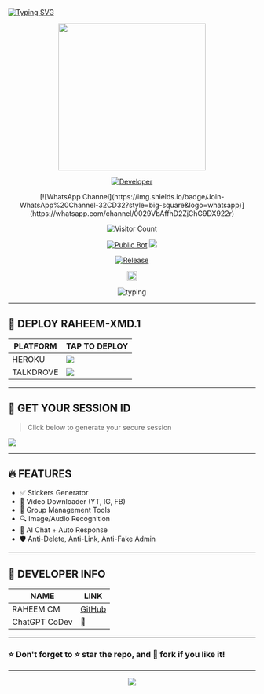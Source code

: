 <a href="https://git.io/typing-svg">
  <img src="https://readme-typing-svg.demolab.com?font=Black+Ops+One&size=80&pause=1000&color=00BFFF&center=true&width=1000&height=150&lines=RAHEEM-XMD.1;The+Smartest+WhatsApp+Bot+🔥" alt="Typing SVG" />
</a>

<p align="center">
  <a><img src="https://files.catbox.moe/z5g58c.jpg" width="300"/></a>
</p>

<p align="center">
  <a href="https://github.com/Raheem-cm"><img title="Developer" src="https://img.shields.io/badge/Author-RAHEEM%20CM-blueviolet.svg?style=big-square&logo=github" /></a>
</p>

<div align="center">
  [![WhatsApp Channel](https://img.shields.io/badge/Join-WhatsApp%20Channel-32CD32?style=big-square&logo=whatsapp)](https://whatsapp.com/channel/0029VbAffhD2ZjChG9DX922r)
</div>

<p align="center">
  <img src="https://profile-counter.glitch.me/{Raheem-cm}/count.svg" alt="Visitor Count" />
</p>

<p align="center">
  <a href="https://github.com/Raheem-cm/RAHEEM-XMD.1"><img title="Public Bot" src="https://img.shields.io/static/v1?label=Language&message=JavaScript&color=blueviolet&style=for-the-badge&logo=javascript"></a>
  <img src="https://komarev.com/ghpvc/?username=RAHEEM-XMD.1&label=PROFILE+VIEWS&style=for-the-badge&color=00CED1" />
</p>

<p align="center">
  <a href="https://github.com/Raheem-cm/RAHEEM-XMD.1"><img title="Release" src="https://img.shields.io/badge/Version-v1.0.1-blue.svg?style=for-the-badge&logo=vercel" /></a>
</p>

<p align="center">
  <a href="https://github.com/Raheem-cm/RAHEEM-XMD.1/graphs/commit-activity"><img height="20" src="https://img.shields.io/badge/Maintained%3F-YES-brightgreen.svg?style=for-the-badge"></a>
</p>

<p align="center">
  <img src="https://readme-typing-svg.demolab.com?font=monospace&size=24&duration=2000&pause=1000&color=F700FF&center=true&width=435&lines=FORK+%F0%9F%8D%B4+AND+STAR+%F0%9F%8F%96%EF%B8%8F+THIS+REPO" alt="typing" />
</p>

---

## 🚀 DEPLOY RAHEEM-XMD.1

| PLATFORM     | TAP TO DEPLOY |
| ------------ | ------------- |
| HEROKU       | <a href="https://heroku.com/deploy?template=https://github.com/Raheem-cm/RAHEEM-XMD.1" target="_blank"><img src="https://img.shields.io/badge/Heroku-430098?style=for-the-badge&logo=heroku&logoColor=white"/></a> |
| TALKDROVE    | <a href="https://host.talkdrove.com/share-bot/raheem-xmd.1" target="_blank"><img src="https://img.shields.io/badge/Talkdrove-A52A2A?style=for-the-badge&logo=cloudflare&logoColor=white"/></a> |

---

## 🧠 GET YOUR SESSION ID

> Click below to generate your secure session

<a href="https://raheem-session-generator.vercel.app" target="_blank">
  <img src="https://img.shields.io/badge/Get+Session-ID-800080?style=for-the-badge&logo=matrix&logoColor=white"/>
</a>

---

## 🔥 FEATURES

- ✅ Stickers Generator
- 🎥 Video Downloader (YT, IG, FB)
- 💬 Group Management Tools
- 🔍 Image/Audio Recognition
- 🤖 AI Chat + Auto Response
- 🛡️ Anti-Delete, Anti-Link, Anti-Fake Admin

---

## 👤 DEVELOPER INFO

| NAME         | LINK |
|--------------|------|
| RAHEEM CM    | [GitHub](https://github.com/Raheem-cm) |
| ChatGPT CoDev | 🤖 |

---

### ⭐ Don't forget to ⭐ star the repo, and 🍴 fork if you like it!

---

<p align="center">
<img src="https://readme-typing-svg.demolab.com?font=Anton&size=25&pause=998&color=F51FFF&background=F7F2F20A&vCenter=true&random=false&width=600&lines=Bot+ina+Ubongo...+Hii+ni+RAHEEM-XMD.1;Karibu+Ufurahie+nguvu+ya+CODE+na+AI!" />
</p>
